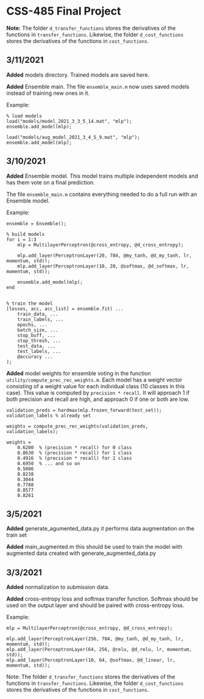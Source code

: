 # CSS-485 Final Project

**Note:** The folder `d_transfer_functions` stores the derivatives of the functions in `transfer_functions`. Likewise, the folder `d_cost_functions` stores the derivatives of the functions in `cost_functions`.


## 3/11/2021

**Added**  models directory. Trained models are saved here. 

**Added**  Ensemble main. The file `ensemble_main.m` now uses saved models instead of training new ones in it.

Example:
```
% load models
load("models/model_2021_3_3_5_14.mat", "mlp");     
ensemble.add_model(mlp);

load("models/aug_model_2021_3_4_5_9.mat", "mlp");     
ensemble.add_model(mlp);
```

## 3/10/2021

**Added**  Ensemble model. This model trains multiple independent models and has them vote on a final prediction.

The file `ensemble_main.m` contains everything needed to do a full run with an Ensemble model.

Example:
```
ensemble = Ensemble();
    
% build models
for i = 1:3
    mlp = MultilayerPerceptron(@cross_entropy, @d_cross_entropy);

    mlp.add_layer(PerceptronLayer(20, 784, @my_tanh, @d_my_tanh, lr, momentum, std));
    mlp.add_layer(PerceptronLayer(10, 20, @softmax, @d_softmax, lr, momentum, std));
    
    ensemble.add_model(mlp);
end


% train the model
[losses, acc, acc_list] = ensemble.fit( ...
    train_data, ...
    train_labels, ...
    epochs, ...
    batch_size, ...
    stop_buff, ...
    stop_thresh, ...
    test_data, ...
    test_labels, ...
    @accuracy ...
);
```

**Added** model weights for ensemble voting in the function `utility/compute_prec_rec_weights.m`. Each model has a weight vector consisting of a weight value for each individual class (10 classes in this case). This value is computed by `precision * recall`. It will approach 1 if both precision and recall are high, and approach 0 if one or both are low.

```
validation_preds = hardmax(mlp.frozen_forward(test_set));
validation_labels % already set

weights = compute_prec_rec_weights(validation_preds, validation_labels);
```
```
weights = 
    0.6200  % (precision * recall) for 0 class
    0.8630  % (precision * recall) for 1 class
    0.4916  % (precision * recall) for 2 class
    0.6950  % ... and so on
    0.5086
    0.8238
    0.3044
    0.7788
    0.8577
    0.8261
```

## 3/5/2021

**Added** generate_agumented_data.py
it performs data augmentation on the train set

**Added** main_augmented.m 
this should be used to train the model with augmented data created with generate_augmented_data.py


## 3/3/2021

**Added** normalization to submission data.

**Added** cross-entropy loss and softmax transfer function. Softmax should be used on the output layer and should be paired with cross-entropy loss.

Example:

```
mlp = MultilayerPerceptron(@cross_entropy, @d_cross_entropy);

mlp.add_layer(PerceptronLayer(256, 784, @my_tanh, @d_my_tanh, lr, momentum, std));
mlp.add_layer(PerceptronLayer(64, 256, @relu, @d_relu, lr, momentum, std));
mlp.add_layer(PerceptronLayer(10, 64, @softmax, @d_linear, lr, momentum, std));
```

Note: The folder `d_transfer_functions` stores the derivatives of the functions in `transfer_functions`. Likewise, the folder `d_cost_functions` stores the derivatives of the functions in `cost_functions`.
